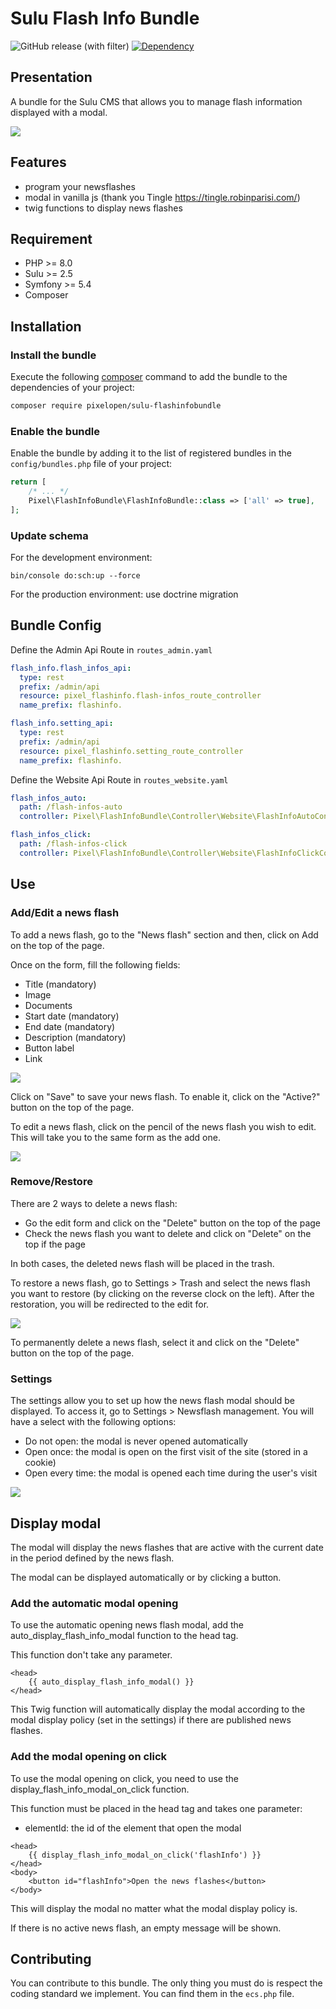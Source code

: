 # Sulu Flash Info Bundle

![GitHub release (with filter)](https://img.shields.io/github/v/release/Pixel-Developpement/sulu-flashinfobundle)
[![Dependency](https://img.shields.io/badge/sulu-2.5-cca000.svg)](https://sulu.io/)

## Presentation

A bundle for the Sulu CMS that allows you to manage flash information displayed with a modal.

![](src/Resources/documentation/presentation.jpg)

## Features

 - program your newsflashes
 - modal in vanilla js (thank you Tingle https://tingle.robinparisi.com/)
 - twig functions to display news flashes

## Requirement

* PHP >= 8.0
* Sulu >= 2.5
* Symfony >= 5.4
* Composer

## Installation

### Install the bundle

Execute the following [composer](https://getcomposer.org/) command to add the bundle to the dependencies of your
project:

```bash
composer require pixelopen/sulu-flashinfobundle
```

### Enable the bundle

Enable the bundle by adding it to the list of registered bundles in the `config/bundles.php` file of your project:

 ```php
 return [
     /* ... */
     Pixel\FlashInfoBundle\FlashInfoBundle::class => ['all' => true],
 ];
 ```

### Update schema

For the development environment:

```shell script
bin/console do:sch:up --force
```

For the production environment: use doctrine migration

## Bundle Config

Define the Admin Api Route in `routes_admin.yaml`
```yaml
flash_info.flash_infos_api:
  type: rest
  prefix: /admin/api
  resource: pixel_flashinfo.flash-infos_route_controller
  name_prefix: flashinfo.

flash_info.setting_api:
  type: rest
  prefix: /admin/api
  resource: pixel_flashinfo.setting_route_controller
  name_prefix: flashinfo.
```

Define the Website Api Route in `routes_website.yaml`
```yaml
flash_infos_auto:
  path: /flash-infos-auto
  controller: Pixel\FlashInfoBundle\Controller\Website\FlashInfoAutoController::flashInfosAuto

flash_infos_click:
  path: /flash-infos-click
  controller: Pixel\FlashInfoBundle\Controller\Website\FlashInfoClickController::flashInfosClick
```

## Use
### Add/Edit a news flash

To add a news flash, go to the "News flash" section and then, click on Add on the top of the page.

Once on the form, fill the following fields:
- Title (mandatory)
- Image
- Documents
- Start date (mandatory)
- End date (mandatory)
- Description (mandatory)
- Button label
- Link

![](src/Resources/documentation/form_add.png)

Click on "Save" to save your news flash. To enable it, click on the "Active?" button on the top of the page.

To edit a news flash, click on the pencil of the news flash you wish to edit. This will take you to the same form as the add one.

![](src/Resources/documentation/list.png)

### Remove/Restore

There are 2 ways to delete a news flash:
- Go the edit form and click on the "Delete" button on the top of the page
- Check the news flash you want to delete and click on "Delete" on the top if the page

In both cases, the deleted news flash will be placed in the trash.

To restore a news flash, go to Settings > Trash and select the news flash you want to restore (by clicking on the reverse clock on the left).
After the restoration, you will be redirected to the edit for.

![](src/Resources/documentation/trash.png)

To permanently delete a news flash, select it and click on the "Delete" button on the top of the page.

### Settings

The settings allow you to set up how the news flash modal should be displayed.
To access it, go to Settings > Newsflash management. You will have a select with the following options:
- Do not open: the modal is never opened automatically
- Open once: the modal is open on the first visit of the site (stored in a cookie)
- Open every time: the modal is opened each time during the user's visit

![](src/Resources/documentation/settings.png)

## Display modal

The modal will display the news flashes that are active with the current date in the period defined by the news flash.

The modal can be displayed automatically or by clicking a button.

### Add the automatic modal opening

To use the automatic opening news flash modal, add the auto_display_flash_info_modal function to the head tag.

This function don't take any parameter.

```twig
<head>
    {{ auto_display_flash_info_modal() }}
</head>
```

This Twig function will automatically display the modal according to the modal display policy (set in the settings) if there are published news flashes.

### Add the modal opening on click

To use the modal opening on click, you need to use the display_flash_info_modal_on_click function.

This function must be placed in the head tag and takes one parameter:
- elementId: the id of the element that open the modal

```twig
<head>
    {{ display_flash_info_modal_on_click('flashInfo') }}
</head>
<body>
    <button id="flashInfo">Open the news flashes</button>
</body>
```

This will display the modal no matter what the modal display policy is.

If there is no active news flash, an empty message will be shown.

## Contributing
You can contribute to this bundle. The only thing you must do is respect the coding standard we implement.
You can find them in the `ecs.php` file.
